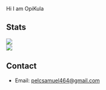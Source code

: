 Hi I am OpiKula 

## Stats 
<div> 
  <img src="https://github-readme-stats.vercel.app/api?username=OpiKula2877&show_icons=true&theme=dark" />
  <br> 
  <img src="https://github-readme-stats.vercel.app/api/top-langs/?username=OpiKula2877&theme=dark&layout=compact&hide=perl" /> 
</div> 

## Contact 
- Email: pelcsamuel464@gmail.com
